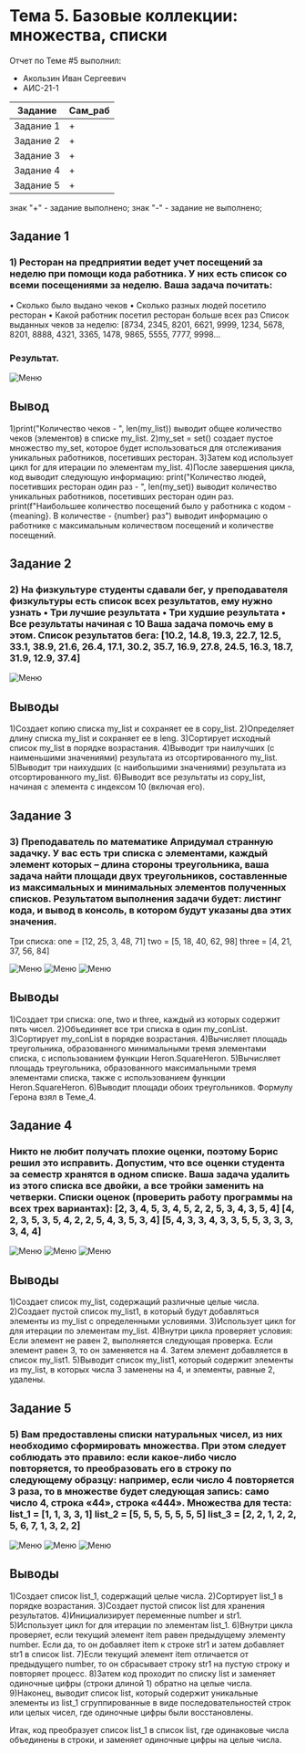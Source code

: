 # Тема 5. Базовые коллекции: множества, списки
Отчет по Теме #5 выполнил:
- Акользин Иван Сергеевич
- АИС-21-1

| Задание | Сам_раб | 
| ------ | ------ | 
| Задание 1 | + |
| Задание 2 | + |
| Задание 3 | + |
| Задание 4 | + |
| Задание 5 | + |

знак "+" - задание выполнено; знак "-" - задание не выполнено;

## Задание 1
### 1)	Ресторан на предприятии ведет учет посещений за неделю при помощи кода работника. У них есть список со всеми посещениями за неделю. Ваша задача почитать: 
• Сколько было выдано чеков 
• Сколько разных людей посетило ресторан 
• Какой работник посетил ресторан больше всех раз 
Список выданных чеков за неделю: [8734, 2345, 8201, 6621, 9999, 1234, 5678, 8201, 8888, 4321, 3365, 1478, 9865, 5555, 7777, 9998...

### Результат.
![Меню](https://github.com/vladimir-12343/Software_Engineering_0/blob/Тема_5/pic/ex1.png)
## Вывод 
1)print("Количество чеков - ", len(my_list)) выводит общее количество чеков (элементов) в списке my_list.
2)my_set = set() создает пустое множество my_set, которое будет использоваться для отслеживания уникальных работников, посетивших ресторан.
3)Затем код использует цикл for для итерации по элементам my_list. 
4)После завершения цикла, код выводит следующую информацию:
    print("Количество людей, посетивших ресторан один раз - ", len(my_set)) выводит количество уникальных работников, посетивших ресторан один раз.
    print(f"Наибольшее количество посещений было у работника с кодом - {meaning}. В количестве - {number} раз") выводит информацию о работнике с максимальным количеством посещений и количестве посещений.

## Задание 2
### 2)	На физкультуре студенты сдавали бег, у преподавателя физкультуры есть список всех результатов, ему нужно узнать • Три лучшие результата • Три худшие результата • Все результаты начиная с 10 Ваша задача помочь ему в этом. Список результатов бега: [10.2, 14.8, 19.3, 22.7, 12.5, 33.1, 38.9, 21.6, 26.4, 17.1, 30.2, 35.7, 16.9, 27.8, 24.5, 16.3, 18.7, 31.9, 12.9, 37.4]
![Меню](https://github.com/vladimir-12343/Software_Engineering_0/blob/Тема_5/pic/ex2.png)
## Выводы
1)Создает копию списка my_list и сохраняет ее в copy_list.
2)Определяет длину списка my_list и сохраняет ее в leng.
3)Сортирует исходный список my_list в порядке возрастания.
4)Выводит три наилучших (с наименьшими значениями) результата из отсортированного my_list.
5)Выводит три наихудших (с наибольшими значениями) результата из отсортированного my_list.
6)Выводит все результаты из copy_list, начиная с элемента с индексом 10 (включая его).


## Задание 3
### 3)	Преподаватель по математике Aпридумал странную задачку. У вас есть три списка с элементами, каждый элемент которых – длина стороны треугольника, ваша задача найти площади двух треугольников, составленные из максимальных и минимальных элементов полученных списков. Результатом выполнения задачи будет: листинг кода, и вывод в консоль, в котором будут указаны два этих значения.
Три списка:
one = [12, 25, 3, 48, 71] 
two = [5, 18, 40, 62, 98] 
three = [4, 21, 37, 56, 84]

![Меню](https://github.com/vladimir-12343/Software_Engineering_0/blob/Тема_5/pic/ex3.png)
![Меню](https://github.com/vladimir-12343/Software_Engineering_0/blob/Тема_5/pic/ex3.1.png)
![Меню](https://github.com/vladimir-12343/Software_Engineering_0/blob/Тема_5/pic/ex3.2.png)
## Выводы
1)Создает три списка: one, two и three, каждый из которых содержит пять чисел.
2)Объединяет все три списка в один my_conList.
3)Сортирует my_conList в порядке возрастания.
4)Вычисляет площадь треугольника, образованного минимальными тремя элементами списка, с использованием функции Heron.SquareHeron.
5)Вычисляет площадь треугольника, образованного максимальными тремя элементами списка, также с использованием функции Heron.SquareHeron.
6)Выводит площади обоих треугольников.
Формулу Герона взял в Теме_4.

  
## Задание 4
### Никто не любит получать плохие оценки, поэтому Борис решил это исправить. Допустим, что все оценки студента за семестр хранятся в одном списке. Ваша задача удалить из этого списка все двойки, а все тройки заменить на четверки. Списки оценок (проверить работу программы на всех трех вариантах): [2, 3, 4, 5, 3, 4, 5, 2, 2, 5, 3, 4, 3, 5, 4] [4, 2, 3, 5, 3, 5, 4, 2, 2, 5, 4, 3, 5, 3, 4] [5, 4, 3, 3, 4, 3, 3, 5, 5, 3, 3, 3, 3, 4, 4]

![Меню](https://github.com/vladimir-12343/Software_Engineering_0/blob/Тема_5/pic/ex4.png)
![Меню](https://github.com/vladimir-12343/Software_Engineering_0/blob/Тема_5/pic/ex4.1.png)
![Меню](https://github.com/vladimir-12343/Software_Engineering_0/blob/Тема_5/pic/ex4.2.png)
## Выводы
1)Создает список my_list, содержащий различные целые числа.
2)Создает пустой список my_list1, в который будут добавляться элементы из my_list с определенными условиями.
3)Использует цикл for для итерации по элементам my_list.
4)Внутри цикла проверяет условия:
    Если элемент не равен 2, выполняется следующая проверка.
    Если элемент равен 3, то он заменяется на 4.
    Затем элемент добавляется в список my_list1.
5)Выводит список my_list1, который содержит элементы из my_list, в которых числа 3 заменены на 4, и элементы, равные 2, удалены.


## Задание 5
### 5)	Вам предоставлены списки натуральных чисел, из них необходимо сформировать множества. При этом следует соблюдать это правило: если какое-либо число повторяется, то преобразовать его в строку по следующему образцу: например, если число 4 повторяется 3 раза, то в множестве будет следующая запись: само число 4, строка «44», строка «444». Множества для теста: list_1 = [1, 1, 3, 3, 1] list_2 = [5, 5, 5, 5, 5, 5, 5] list_3 = [2, 2, 1, 2, 2, 5, 6, 7, 1, 3, 2, 2]
![Меню](https://github.com/vladimir-12343/Software_Engineering_0/blob/Тема_5/pic/ex5.png)
![Меню](https://github.com/vladimir-12343/Software_Engineering_0/blob/Тема_5/pic/ex5.1.png)
![Меню](https://github.com/vladimir-12343/Software_Engineering_0/blob/Тема_5/pic/ex5.2.png)
## Выводы
1)Создает список list_1, содержащий целые числа.
2)Сортирует list_1 в порядке возрастания.
3)Создает пустой список list для хранения результатов.
4)Инициализирует переменные number и str1.
5)Использует цикл for для итерации по элементам list_1.
6)Внутри цикла проверяет, если текущий элемент item равен предыдущему элементу number. Если да, то он добавляет item к строке str1 и затем добавляет str1 в список list.
7)Если текущий элемент item отличается от предыдущего number, то он сбрасывает строку str1 на пустую строку и повторяет процесс.
8)Затем код проходит по списку list и заменяет одиночные цифры (строки длиной 1) обратно на целые числа.
9)Наконец, выводит список list, который содержит уникальные элементы из list_1 сгруппированные в виде последовательностей строк или целых чисел, где одиночные цифры были восстановлены.

Итак, код преобразует список list_1 в список list, где одинаковые числа объединены в строки, и заменяет одиночные цифры на целые числа.






